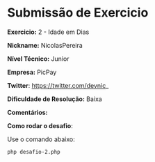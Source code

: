 # Submissão de Exercicio

**Exercicio:** 2 - Idade em Dias

**Nickname:** NicolasPereira

**Nível Técnico:** Junior

**Empresa:** PicPay

**Twitter**: https://twitter.com/devnic_

**Dificuldade de Resolução:** Baixa

**Comentários:** 

**Como rodar o desafio**:

Use o comando abaixo:
```bash
php desafio-2.php
```